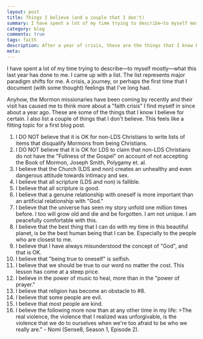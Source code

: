 ```yaml
---
layout: post
title: Things I believe (and a couple that I don't)
summary: I have spent a lot of my time trying to describe—to myself mostly—what this last year has done to me. I came up with a list.
category: blog
comments: true
tags: faith
description: After a year of crisis, these are the things that I know believe (and a couple that I don't).
meta:
---
```



I have spent a lot of my time trying to describe—to myself mostly—what this last year has done to me. I came up with a list. The list represents major paradigm shifts for me. A crisis, a journey, or perhaps the first time that I document (with some thought) feelings that I've long had.

Anyhow, the Mormon missionaries have been coming by recently and their visit has caused me to think more about a "faith crisis" I find myself in since about a year ago. These are some of the things that I know I believe for certain. I also list a couple of things that I don't believe. This feels like a fitting topic for a first blog post.

1. I DO NOT believe that it is OK for non-LDS Christians to write lists of items that disqualify Mormons from being Christians.
2. I DO NOT believe that it is OK for LDS to claim that non-LDS Christians do not have the "Fullness of the Gospel" on account of not accepting the Book of Mormon, Joseph Smith, Polygamy et. al.
3. I believe that the Church (LDS and non) creates an unhealthy and even dangerous attitude towards intimacy and sex.
4. I believe that all scripture (LDS and non) is fallible.
5. I believe that all scripture is good.
6. I believe that a genuine relationship with oneself is more important than an artificial relationship with "God."
7. I believe that the universe has seen my story unfold one million times before. I too will grow old and die and be forgotten. I am not unique. I am peacefully comfortable with this.
8. I believe that the best thing that I can do with my time in this beautiful planet, is be the best human being that I can be. Especially to the people who are closest to me.
9. I believe that I have always misunderstood the concept of "God", and that is OK.
10. I believe that "being true to oneself" is selfish.
11. I believe that we should be true to our word no matter the cost. This lesson has come at a steep price.
12. I believe in the power of music to heal, more than in the "power of prayer."
13. I believe that religion has become an obstacle to #8.
14. I believe that some people are evil.
15. I believe that most people are kind.
16. I believe the following more now than at any other time in my life: >The real violence, the violence that I realized was unforgivable, is the violence that we do to ourselves when we're too afraid to be who we really are." - Nomi (Sense8, Season 1, Episode 2).
